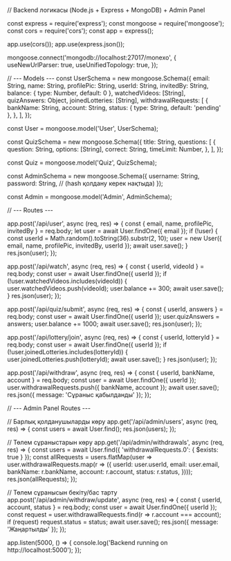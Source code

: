 // Backend логикасы (Node.js + Express + MongoDB) + Admin Panel

const express = require('express');
const mongoose = require('mongoose');
const cors = require('cors');
const app = express();

app.use(cors());
app.use(express.json());

mongoose.connect('mongodb://localhost:27017/monexo', {
  useNewUrlParser: true,
  useUnifiedTopology: true,
});

// --- Models ---
const UserSchema = new mongoose.Schema({
  email: String,
  name: String,
  profilePic: String,
  userId: String,
  invitedBy: String,
  balance: { type: Number, default: 0 },
  watchedVideos: [String],
  quizAnswers: Object,
  joinedLotteries: [String],
  withdrawalRequests: [
    {
      bankName: String,
      account: String,
      status: { type: String, default: 'pending' },
    },
  ],
});

const User = mongoose.model('User', UserSchema);

const QuizSchema = new mongoose.Schema({
  title: String,
  questions: [
    {
      question: String,
      options: [String],
      correct: String,
      timeLimit: Number,
    },
  ],
});

const Quiz = mongoose.model('Quiz', QuizSchema);

const AdminSchema = new mongoose.Schema({
  username: String,
  password: String, // (hash қолдану керек нақтыда)
});

const Admin = mongoose.model('Admin', AdminSchema);

// --- Routes ---

app.post('/api/user', async (req, res) => {
  const { email, name, profilePic, invitedBy } = req.body;
  let user = await User.findOne({ email });
  if (!user) {
    const userId = Math.random().toString(36).substr(2, 10);
    user = new User({ email, name, profilePic, invitedBy, userId });
    await user.save();
  }
  res.json(user);
});

app.post('/api/watch', async (req, res) => {
  const { userId, videoId } = req.body;
  const user = await User.findOne({ userId });
  if (!user.watchedVideos.includes(videoId)) {
    user.watchedVideos.push(videoId);
    user.balance += 300;
    await user.save();
  }
  res.json(user);
});

app.post('/api/quiz/submit', async (req, res) => {
  const { userId, answers } = req.body;
  const user = await User.findOne({ userId });
  user.quizAnswers = answers;
  user.balance += 1000;
  await user.save();
  res.json(user);
});

app.post('/api/lottery/join', async (req, res) => {
  const { userId, lotteryId } = req.body;
  const user = await User.findOne({ userId });
  if (!user.joinedLotteries.includes(lotteryId)) {
    user.joinedLotteries.push(lotteryId);
    await user.save();
  }
  res.json(user);
});

app.post('/api/withdraw', async (req, res) => {
  const { userId, bankName, account } = req.body;
  const user = await User.findOne({ userId });
  user.withdrawalRequests.push({ bankName, account });
  await user.save();
  res.json({ message: 'Сұраныс қабылданды' });
});

// --- Admin Panel Routes ---

// Барлық қолданушыларды көру
app.get('/api/admin/users', async (req, res) => {
  const users = await User.find();
  res.json(users);
});

// Төлем сұраныстарын көру
app.get('/api/admin/withdrawals', async (req, res) => {
  const users = await User.find({ 'withdrawalRequests.0': { $exists: true } });
  const allRequests = users.flatMap(user => user.withdrawalRequests.map(r => ({
    userId: user.userId,
    email: user.email,
    bankName: r.bankName,
    account: r.account,
    status: r.status,
  })));
  res.json(allRequests);
});

// Төлем сұранысын бекіту/бас тарту
app.post('/api/admin/withdraw/update', async (req, res) => {
  const { userId, account, status } = req.body;
  const user = await User.findOne({ userId });
  const request = user.withdrawalRequests.find(r => r.account === account);
  if (request) request.status = status;
  await user.save();
  res.json({ message: 'Жаңартылды' });
});

app.listen(5000, () => {
  console.log('Backend running on http://localhost:5000');
});

